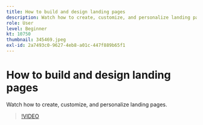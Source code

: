 ```yaml
---
title: How to build and design landing pages
description: Watch how to create, customize, and personalize landing pages.
role: User
level: Beginner
kt: 10750
thumbnail: 345469.jpeg
exl-id: 2a7493c0-9627-4eb8-a01c-447f889b65f1
---
```

# How to build and design landing pages

Watch how to create, customize, and personalize landing pages.

>[!VIDEO](https://video.tv.adobe.com/v/345469/?quality=12&learn=on)
